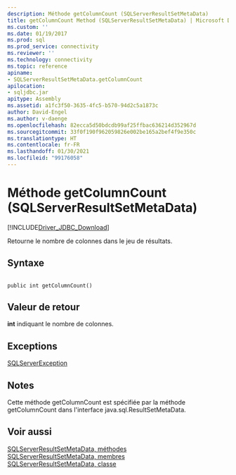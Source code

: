 ```yaml
---
description: Méthode getColumnCount (SQLServerResultSetMetaData)
title: getColumnCount Method (SQLServerResultSetMetaData) | Microsoft Docs
ms.custom: ''
ms.date: 01/19/2017
ms.prod: sql
ms.prod_service: connectivity
ms.reviewer: ''
ms.technology: connectivity
ms.topic: reference
apiname:
- SQLServerResultSetMetaData.getColumnCount
apilocation:
- sqljdbc.jar
apitype: Assembly
ms.assetid: a1fc3f50-3635-4fc5-b570-94d2c5a1873c
author: David-Engel
ms.author: v-daenge
ms.openlocfilehash: 82ecca5d50bdcdb99af25ffbac636214d352967d
ms.sourcegitcommit: 33f0f190f962059826e002be165a2bef4f9e350c
ms.translationtype: HT
ms.contentlocale: fr-FR
ms.lasthandoff: 01/30/2021
ms.locfileid: "99176058"
---
```

# <a name="getcolumncount-method-sqlserverresultsetmetadata"></a>Méthode getColumnCount (SQLServerResultSetMetaData)
[!INCLUDE[Driver_JDBC_Download](../../../includes/driver_jdbc_download.md)]

  Retourne le nombre de colonnes dans le jeu de résultats.  
  
## <a name="syntax"></a>Syntaxe  
  
```  
  
public int getColumnCount()  
```  
  
## <a name="return-value"></a>Valeur de retour  
 **int** indiquant le nombre de colonnes.  
  
## <a name="exceptions"></a>Exceptions  
 [SQLServerException](../../../connect/jdbc/reference/sqlserverexception-class.md)  
  
## <a name="remarks"></a>Notes  
 Cette méthode getColumnCount est spécifiée par la méthode getColumnCount dans l'interface java.sql.ResultSetMetaData.  
  
## <a name="see-also"></a>Voir aussi  
 [SQLServerResultSetMetaData, méthodes](../../../connect/jdbc/reference/sqlserverresultsetmetadata-methods.md)   
 [SQLServerResultSetMetaData, membres](../../../connect/jdbc/reference/sqlserverresultsetmetadata-members.md)   
 [SQLServerResultSetMetaData, classe](../../../connect/jdbc/reference/sqlserverresultsetmetadata-class.md)  
  
  
